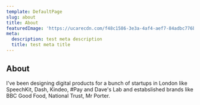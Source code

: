 ```yaml
---
template: DefaultPage
slug: about
title: About
featuredImage: 'https://ucarecdn.com/f48c1586-3e3a-4af4-aef7-84adbc776b52/'
meta:
  description: test meta description
  title: test meta title
---
```

## About

I've been designing digital products for a bunch of startups in London like SpeechKit, Dash, Kindeo, #Pay and Dave's Lab and estabslished brands like BBC Good Food, National Trust, Mr Porter.
